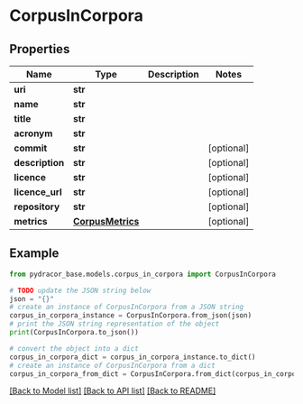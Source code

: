 # CorpusInCorpora


## Properties

Name | Type | Description | Notes
------------ | ------------- | ------------- | -------------
**uri** | **str** |  | 
**name** | **str** |  | 
**title** | **str** |  | 
**acronym** | **str** |  | 
**commit** | **str** |  | [optional] 
**description** | **str** |  | [optional] 
**licence** | **str** |  | [optional] 
**licence_url** | **str** |  | [optional] 
**repository** | **str** |  | [optional] 
**metrics** | [**CorpusMetrics**](CorpusMetrics.md) |  | [optional] 

## Example

```python
from pydracor_base.models.corpus_in_corpora import CorpusInCorpora

# TODO update the JSON string below
json = "{}"
# create an instance of CorpusInCorpora from a JSON string
corpus_in_corpora_instance = CorpusInCorpora.from_json(json)
# print the JSON string representation of the object
print(CorpusInCorpora.to_json())

# convert the object into a dict
corpus_in_corpora_dict = corpus_in_corpora_instance.to_dict()
# create an instance of CorpusInCorpora from a dict
corpus_in_corpora_from_dict = CorpusInCorpora.from_dict(corpus_in_corpora_dict)
```
[[Back to Model list]](../README.md#documentation-for-models) [[Back to API list]](../README.md#documentation-for-api-endpoints) [[Back to README]](../README.md)


